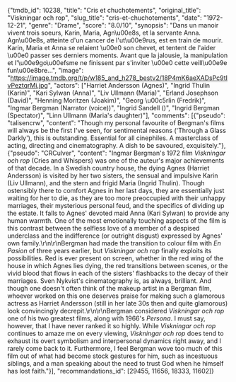 {"tmdb_id": 10238, "title": "Cris et chuchotements", "original_title": "Viskningar och rop", "slug_title": "cris-et-chuchotements", "date": "1972-12-21", "genre": "Drame", "score": "8.0/10", "synopsis": "Dans un manoir vivent trois soeurs, Karin, Maria, Agn\u00e8s, et la servante Anna. Agn\u00e8s, atteinte d'un cancer de l'ut\u00e9rus, est en train de mourir. Karin, Maria et Anna se relaient \u00e0 son chevet, et tentent de l'aider \u00e0 passer ses derniers moments. Avant que la jalousie, la manipulation et l'\u00e9go\u00efsme ne finissent par s'inviter \u00e0 cette veill\u00e9e fun\u00e8bre...", "image": "https://image.tmdb.org/t/p/w185_and_h278_bestv2/18P4mK6aeXADsPc9tIvPeztqrMi.jpg", "actors": ["Harriet Andersson (Agnes)", "Ingrid Thulin (Karin)", "Kari Sylwan (Anna)", "Liv Ullmann (Maria)", "Erland Josephson (David)", "Henning Moritzen (Joakim)", "Georg \u00c5rlin (Fredrik)", "Ingmar Bergman (Narrator (voice))", "Ingrid Sandell ()", "Ingrid Bergman (Spectator)", "Linn Ullmann (Maria's daughter)"], "comments": [{"pseudo": "talisencrw", "content": "Though my personal favourite of Bergman's films will always be the first I've seen, for sentimental reasons ('Through a Glass Darkly'), this is outstanding. Essential for all cinephiles. A masterclass of acting, directing and cinematography. A dish to be savoured, exquisitely."}, {"pseudo": "CRCulver", "content": "Ingmar Bergman's 1972 film <i>Viskningar och rop</i> (Cries and Whispers) was one of the auteur's major achievements of that decade. In a Swedish country house, the dying Agnes (Harriet Andersson) is visited by her two sisters, the sensual and impulsive Karin (Liv Ullmann), and the stern and frigid Maria (Ingrid Thulin). Though ostensibly there to comfort Agnes in her last days, they are essentially just waiting for her to die, as they are too more preoccupied with their unhappy marriages, their mysterious personal feud, and the specifics of dividing up the estate. It falls to Agnes' devoted maid Anna (Kari Sylwan) to provide any human warmth. One of the most emotionally touching aspects of the film is this contrast between the selfless love of a member of a despised underclass and the indifference (or outright disgust) expressed by Agnes' own family.\r\n\r\nBergman had made the transition to colour film with <i>En Pasion</i> of three years earlier, but <i>Viskningar och rop</i> finally exploits its possibilities. Red is ever present on screen, whether in the red wing of the house in which Agnes lies dying, the red transitions between scenes, or the vivid blood that flows in each of the sisters' flashbacks to the decay of their marriages. Sven Nykvist's cinematography is, as always, brilliant. And though one doesn't often think of the makeup artist in a Bergman film, whoever worked on this one deserves praise for making such a glamorous actress as Harriet Andersson (still in her late 30s then and quite glamorous) look convincingly decrepit.\r\n\r\nBergman considered <i>Viskningar och rop</i> one of his two greatest films, along with 1966's <i>Persona</i>. I must say, however, that I have never ranked it so highly. While <i>Viskningar och rop</i> continues to amaze me on every viewing, <i>Viskningar och rop</i> does tend to exhaust its overt symbolism and interpersonal dynamics right away, and I rarely come back to it. Furthermore, I feel Bergman wove too much of this film out of what had become stock gestures for him, such as incestuous siblings, and a man speaking about the need to trust God when he himself has lost faith."}], "recommandations_id": [29455, 11656, 18333, 11602]}